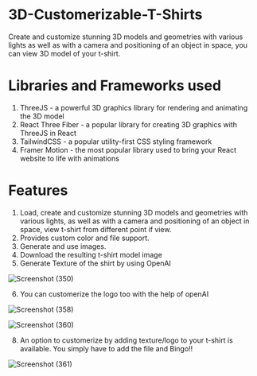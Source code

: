 # 3D-Customerizable-T-Shirts
Create and customize stunning 3D models and geometries with various lights as well as with a camera and positioning of an object in space, you can view 3D model of your t-shirt.

# Libraries and Frameworks used
1) ThreeJS - a powerful 3D graphics library for rendering and animating the 3D model
2) React Three Fiber - a popular library for creating 3D graphics with ThreeJS in React
3) TailwindCSS - a popular utility-first CSS styling framework
4) Framer Motion - the most popular library used to bring your React website to life with animations

# Features
1) Load, create and customize stunning 3D models and geometries with various lights, as well as with a camera and positioning of an object in space, view t-shirt from different point if view.
2) Provides custom color and file support.
3) Generate and use images.
4) Download the resulting t-shirt model image
5) Generate Texture of the shirt by using OpenAI
   

![Screenshot (350)](https://github.com/Bhumika-Sethi/3D-Customerizable-T-Shirts/assets/67055739/76475001-26a8-4e32-9778-c6e0d1b63320)

6) You can customerize the logo too with the help of openAI

![Screenshot (358)](https://github.com/Bhumika-Sethi/3D-Customerizable-T-Shirts/assets/67055739/81e99b6a-c5a1-487b-ae8e-15a4dbbb6ac8)

![Screenshot (360)](https://github.com/Bhumika-Sethi/3D-Customerizable-T-Shirts/assets/67055739/8fb31acc-9757-4e5b-b5d5-0311c6578fdb)


8) An option to customerize by adding texture/logo to your t-shirt is available. You simply have to add the file and Bingo!!


![Screenshot (361)](https://github.com/Bhumika-Sethi/3D-Customerizable-T-Shirts/assets/67055739/af22d281-3c69-41b9-871e-2f3c8a74aba4)




